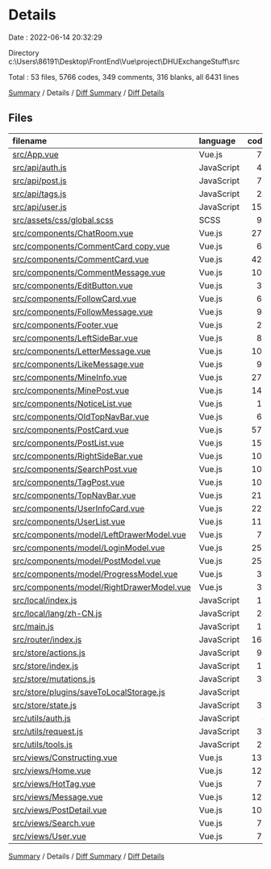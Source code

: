 # Details

Date : 2022-06-14 20:32:29

Directory c:\\Users\\86191\\Desktop\\FrontEnd\\Vue\\project\\DHUExchangeStuff\\src

Total : 53 files,  5766 codes, 349 comments, 316 blanks, all 6431 lines

[Summary](results.md) / Details / [Diff Summary](diff.md) / [Diff Details](diff-details.md)

## Files
| filename | language | code | comment | blank | total |
| :--- | :--- | ---: | ---: | ---: | ---: |
| [src/App.vue](/src/App.vue) | Vue.js | 72 | 5 | 5 | 82 |
| [src/api/auth.js](/src/api/auth.js) | JavaScript | 41 | 12 | 5 | 58 |
| [src/api/post.js](/src/api/post.js) | JavaScript | 76 | 22 | 9 | 107 |
| [src/api/tags.js](/src/api/tags.js) | JavaScript | 24 | 6 | 3 | 33 |
| [src/api/user.js](/src/api/user.js) | JavaScript | 154 | 48 | 9 | 211 |
| [src/assets/css/global.scss](/src/assets/css/global.scss) | SCSS | 97 | 2 | 10 | 109 |
| [src/components/ChatRoom.vue](/src/components/ChatRoom.vue) | Vue.js | 271 | 2 | 8 | 281 |
| [src/components/CommentCard copy.vue](/src/components/CommentCard%20copy.vue) | Vue.js | 64 | 0 | 3 | 67 |
| [src/components/CommentCard.vue](/src/components/CommentCard.vue) | Vue.js | 426 | 32 | 5 | 463 |
| [src/components/CommentMessage.vue](/src/components/CommentMessage.vue) | Vue.js | 105 | 0 | 6 | 111 |
| [src/components/EditButton.vue](/src/components/EditButton.vue) | Vue.js | 39 | 0 | 3 | 42 |
| [src/components/FollowCard.vue](/src/components/FollowCard.vue) | Vue.js | 66 | 0 | 8 | 74 |
| [src/components/FollowMessage.vue](/src/components/FollowMessage.vue) | Vue.js | 94 | 0 | 6 | 100 |
| [src/components/Footer.vue](/src/components/Footer.vue) | Vue.js | 21 | 1 | 2 | 24 |
| [src/components/LeftSideBar.vue](/src/components/LeftSideBar.vue) | Vue.js | 85 | 0 | 5 | 90 |
| [src/components/LetterMessage.vue](/src/components/LetterMessage.vue) | Vue.js | 100 | 0 | 6 | 106 |
| [src/components/LikeMessage.vue](/src/components/LikeMessage.vue) | Vue.js | 98 | 0 | 6 | 104 |
| [src/components/MineInfo.vue](/src/components/MineInfo.vue) | Vue.js | 277 | 0 | 15 | 292 |
| [src/components/MinePost.vue](/src/components/MinePost.vue) | Vue.js | 141 | 11 | 11 | 163 |
| [src/components/NoticeList.vue](/src/components/NoticeList.vue) | Vue.js | 17 | 2 | 3 | 22 |
| [src/components/OldTopNavBar.vue](/src/components/OldTopNavBar.vue) | Vue.js | 68 | 1 | 4 | 73 |
| [src/components/PostCard.vue](/src/components/PostCard.vue) | Vue.js | 578 | 10 | 10 | 598 |
| [src/components/PostList.vue](/src/components/PostList.vue) | Vue.js | 150 | 2 | 4 | 156 |
| [src/components/RightSideBar.vue](/src/components/RightSideBar.vue) | Vue.js | 107 | 2 | 4 | 113 |
| [src/components/SearchPost.vue](/src/components/SearchPost.vue) | Vue.js | 107 | 8 | 12 | 127 |
| [src/components/TagPost.vue](/src/components/TagPost.vue) | Vue.js | 107 | 8 | 12 | 127 |
| [src/components/TopNavBar.vue](/src/components/TopNavBar.vue) | Vue.js | 213 | 35 | 12 | 260 |
| [src/components/UserInfoCard.vue](/src/components/UserInfoCard.vue) | Vue.js | 229 | 3 | 6 | 238 |
| [src/components/UserList.vue](/src/components/UserList.vue) | Vue.js | 116 | 7 | 8 | 131 |
| [src/components/model/LeftDrawerModel.vue](/src/components/model/LeftDrawerModel.vue) | Vue.js | 71 | 0 | 4 | 75 |
| [src/components/model/LoginModel.vue](/src/components/model/LoginModel.vue) | Vue.js | 255 | 16 | 16 | 287 |
| [src/components/model/PostModel.vue](/src/components/model/PostModel.vue) | Vue.js | 253 | 19 | 9 | 281 |
| [src/components/model/ProgressModel.vue](/src/components/model/ProgressModel.vue) | Vue.js | 39 | 0 | 2 | 41 |
| [src/components/model/RightDrawerModel.vue](/src/components/model/RightDrawerModel.vue) | Vue.js | 39 | 0 | 3 | 42 |
| [src/local/index.js](/src/local/index.js) | JavaScript | 11 | 3 | 2 | 16 |
| [src/local/lang/zh-CN.js](/src/local/lang/zh-CN.js) | JavaScript | 24 | 0 | 1 | 25 |
| [src/main.js](/src/main.js) | JavaScript | 15 | 13 | 8 | 36 |
| [src/router/index.js](/src/router/index.js) | JavaScript | 166 | 13 | 4 | 183 |
| [src/store/actions.js](/src/store/actions.js) | JavaScript | 94 | 15 | 3 | 112 |
| [src/store/index.js](/src/store/index.js) | JavaScript | 12 | 1 | 3 | 16 |
| [src/store/mutations.js](/src/store/mutations.js) | JavaScript | 31 | 2 | 1 | 34 |
| [src/store/plugins/saveToLocalStorage.js](/src/store/plugins/saveToLocalStorage.js) | JavaScript | 7 | 3 | 1 | 11 |
| [src/store/state.js](/src/store/state.js) | JavaScript | 38 | 0 | 0 | 38 |
| [src/utils/auth.js](/src/utils/auth.js) | JavaScript | 4 | 0 | 2 | 6 |
| [src/utils/request.js](/src/utils/request.js) | JavaScript | 39 | 3 | 5 | 47 |
| [src/utils/tools.js](/src/utils/tools.js) | JavaScript | 22 | 5 | 1 | 28 |
| [src/views/Constructing.vue](/src/views/Constructing.vue) | Vue.js | 131 | 0 | 6 | 137 |
| [src/views/Home.vue](/src/views/Home.vue) | Vue.js | 125 | 25 | 9 | 159 |
| [src/views/HotTag.vue](/src/views/HotTag.vue) | Vue.js | 73 | 2 | 7 | 82 |
| [src/views/Message.vue](/src/views/Message.vue) | Vue.js | 122 | 1 | 8 | 131 |
| [src/views/PostDetail.vue](/src/views/PostDetail.vue) | Vue.js | 108 | 1 | 7 | 116 |
| [src/views/Search.vue](/src/views/Search.vue) | Vue.js | 73 | 2 | 7 | 82 |
| [src/views/User.vue](/src/views/User.vue) | Vue.js | 71 | 6 | 7 | 84 |

[Summary](results.md) / Details / [Diff Summary](diff.md) / [Diff Details](diff-details.md)